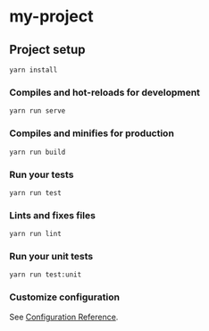 # my-project

## Project setup
```
yarn install
```

### Compiles and hot-reloads for development
```
yarn run serve
```


### Compiles and minifies for production
```
yarn run build
```

### Run your tests
```
yarn run test
```

### Lints and fixes files
```
yarn run lint
```

### Run your unit tests
```
yarn run test:unit
```

### Customize configuration
See [Configuration Reference](https://cli.vuejs.org/config/).
